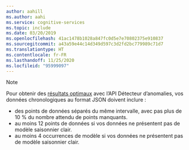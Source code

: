 ```yaml
---
author: aahill
ms.author: aahi
ms.service: cognitive-services
ms.topic: include
ms.date: 03/20/2019
ms.openlocfilehash: 41ac1478b1028a847fc0d5e7e70802375e910837
ms.sourcegitcommit: a43a59e44c14d349d597c3d2fd2bc779989c71d7
ms.translationtype: HT
ms.contentlocale: fr-FR
ms.lasthandoff: 11/25/2020
ms.locfileid: "95999097"
---
```

> [!NOTE]
> Pour obtenir des [résultats optimaux](../articles/cognitive-services/anomaly-detector/concepts/anomaly-detection-best-practices.md) avec l’API Détecteur d’anomalies, vos données chronologiques au format JSON doivent inclure :
> * des points de données séparés du même intervalle, avec pas plus de 10 % du nombre attendu de points manquants.
> * au moins 12 points de données si vos données ne présentent pas de modèle saisonnier clair.
> * au moins 4 occurrences de modèle si vos données ne présentent pas de modèle saisonnier clair. 
